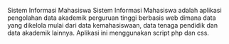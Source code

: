 Sistem Informasi Mahasiswa
Sistem Informasi Mahasiswa adalah aplikasi pengolahan data akademik perguruan tinggi berbasis web dimana data yang dikelola mulai dari data kemahasiswaan, data tenaga pendidik dan data akademik lainnya. Aplikasi ini menggunakan script php dan css.

